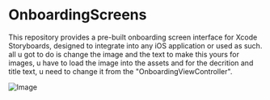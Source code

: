 # OnboardingScreens
 This repository provides a pre-built onboarding screen interface for Xcode Storyboards, designed to integrate into any iOS application or used as such. all u got to do is change the image and the text to make this yours for images, u have to load the image into the assets and for the decrition and title text, u need to change it from the "OnboardingViewController".

 
![Image](https://github.com/user-attachments/assets/4673f833-29d1-4656-bfec-387e26dd665a)
